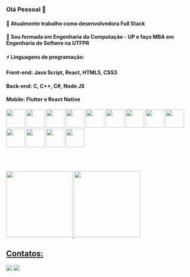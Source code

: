 
### Olá Pessoal 👋
#### 🔭 Atualmente trabalho como desenvolvedora Full Stack
#### 🌱 Sou formada em Engenharia da Computação - UP e faço MBA em Engenharia de Softwre na UTFPR
#### ⚡  Linguagens de programação: 
#### Front-end: Java Script, React, HTML5, CSS3
#### Back-end: C, C++, C#, Node JS
#### Mobile: Flutter e React Native 

<div>
<img src="https://cdn.jsdelivr.net/gh/devicons/devicon/icons/firebase/firebase-plain.svg"  width="50" height="50"/>
<img src="https://cdn.jsdelivr.net/gh/devicons/devicon/icons/javascript/javascript-original.svg"  width="50" height="50" />
<img src="https://cdn.jsdelivr.net/gh/devicons/devicon/icons/react/react-original-wordmark.svg"  width="50" height="50" />
<img src="https://cdn.jsdelivr.net/gh/devicons/devicon/icons/html5/html5-original.svg"   width="50" height="50"/>
<img src="https://cdn.jsdelivr.net/gh/devicons/devicon/icons/css3/css3-original.svg"  width="50" height="50"  />
<img src="https://cdn.jsdelivr.net/gh/devicons/devicon/icons/tailwindcss/tailwindcss-original-wordmark.svg"  width="50" height="50"  />
<img src="https://cdn.jsdelivr.net/gh/devicons/devicon/icons/csharp/csharp-original.svg"  width="50" height="50" />
<img src="https://cdn.jsdelivr.net/gh/devicons/devicon/icons/nodejs/nodejs-original-wordmark.svg"  width="50" height="50" />
<img src="https://cdn.jsdelivr.net/gh/devicons/devicon/icons/microsoftsqlserver/microsoftsqlserver-plain-wordmark.svg" width="50" height="50" />
<img src="https://cdn.jsdelivr.net/gh/devicons/devicon/icons/git/git-original.svg"  width="50" height="50"/>
 <img src="https://cdn.jsdelivr.net/gh/devicons/devicon/icons/azure/azure-original.svg" width="50" height="50" />
 <img src="https://cdn.jsdelivr.net/gh/devicons/devicon/icons/bootstrap/bootstrap-original.svg" width="50" height="50"/>
 <img src="https://cdn.jsdelivr.net/gh/devicons/devicon/icons/dotnetcore/dotnetcore-original.svg" width="50" height="50" />





</div>

<br></br>

<div>
<a href="https://github.com/isisbezruska">
<img height="180em" src="https://github-readme-stats.vercel.app/api/top-langs/?username=isisbezruska&layout=compact&langs_count=7&theme=dracula"/>
<img height="180em" src="https://github-readme-stats.vercel.app/api?username=isisbezruska&show_icons=true&theme=dracula&include_all_commits=true&count_private=true"/>
</div>



 
 ## Contatos:
 <div>
<a href="https://instagram.com/isisbezruska" target="_blank"><img src="https://img.shields.io/badge/-Instagram-%23E4405F?style=for-the-badge&logo=instagram&logoColor=white" target="_blank"></a>
<a href="https://br.linkedin.com/in/isisbezruska/" target="_blank"><img src="https://img.shields.io/badge/-LinkedIn-%230077B5?style=for-the-badge&logo=linkedin&logoColor=white" target="_blank"></a>   
</div>
          
          
          
          
          
          
          
<!--
**isisbezruska/isisbezruska** is a ✨ _special_ ✨ repository because its `README.md` (this file) appears on your GitHub profile.

Here are some ideas to get you started:

- 🔭 I’m currently working on ...
- 🌱 I’m currently learning ...
- 👯 I’m looking to collaborate on ...
- 🤔 I’m looking for help with ...
- 💬 Ask me about ...
- 📫 How to reach me: ...
- 😄 Pronouns: ...
- ⚡ Fun fact: ...
-->
